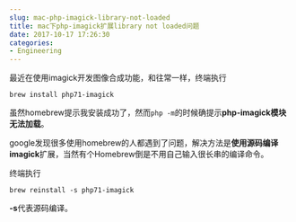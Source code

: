 ```yaml
---
slug: mac-php-imagick-library-not-loaded
title: mac下php-imagick扩展library not loaded问题
date: 2017-10-17 17:26:30
categories:
- Engineering
---
```

最近在使用imagick开发图像合成功能，和往常一样，终端执行

```
brew install php71-imagick
```

虽然homebrew提示我安装成功了，然而`php -m`的时候确提示**php-imagick模块无法加载**。

google发现很多使用homebrew的人都遇到了问题，解决方法是**使用源码编译imagick**扩展，当然有个Homebrew倒是不用自己输入很长串的编译命令。

终端执行

```
brew reinstall -s php71-imagick
```

**-s**代表源码编译。
